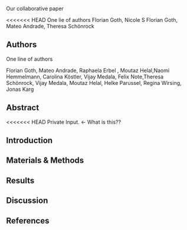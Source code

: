 
Our collaborative paper

<<<<<<< HEAD
One lie of authors
Florian Goth, 
Nicole S
Florian Goth,
Mateo Andrade,
Theresa Schönrock 

## Authors
One line of authors
 

Florian Goth, Mateo Andrade, Raphaela Erbel , Moutaz Helal,Naomi Hemmelmann, Carolina Köstler, Vijay Medala, Felix Note,Theresa Schönrock, Vijay Medala, Moutaz Helal, Helke Parussel,  Regina Wirsing, Jonas Karg 

## Abstract
<<<<<<< HEAD
Private Input. <- What is this??

## Introduction

## Materials & Methods

## Results

## Discussion

## References


